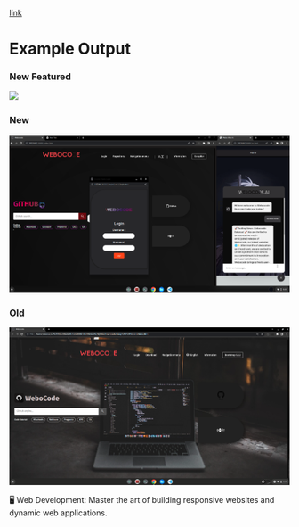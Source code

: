 [link](https://ragnvindr08.github.io/webocode.com/)

<html>
</html>
<body>
  <h1>Example Output</h1>
<h3>New Featured</h3>
<img src="https://raw.githubusercontent.com/ragnvindr08/webocode/main/Screenshot%202024-01-24%205.51.21%20AM.png](https://raw.githubusercontent.com/ragnvindr08/webocode.com/main/Screenshot%202024-02-03%205.35.30%20AM.png">
<h3>New</h3>
<img src="https://raw.githubusercontent.com/ragnvindr08/webocode/main/Screenshot%202024-01-24%205.51.21%20AM.png">
<h3>Old</h3>
  <img src="https://github.com/ragnvindr08/webocode/blob/main/Screenshot%202023-12-19%204.41.27%20AM.png?raw=true)https://github.com/ragnvindr08/webocode/blob/main/Screenshot%202023-12-19%204.41.27%20AM.png?raw=true">
  <p>🖥️ Web Development: Master the art of building responsive websites and dynamic web applications.</p>
    </body>
</html>


